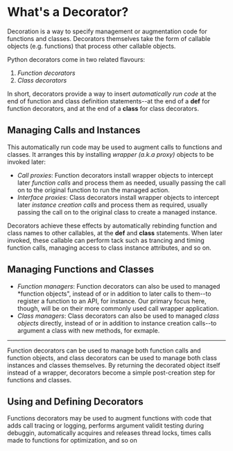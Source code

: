 # What's a Decorator?


Decoration is a way to specify management or augmentation code for functions and classes. Decorators themselves take the form of callable objects (e.g. functions) that process other  callable objects.

Python decorators come in two related flavours:

1. *Function decorators*
2. *Class decorators*

In short, decorators provide a way to insert *automatically run code* at the end of function and class definition statements--at the end of a **def** for function decorators, and at the end of a **class** for class decorators.

## Managing Calls and Instances

This automatically run code may be used to augment calls to functions and classes. It arranges this by installing *wrapper (a.k.a proxy)* objects to be invoked later:

- *Call proxies*: Function decorators install wrapper objects to intercept later *function calls* and process them as needed, usually passing the call on to the original function to run the managed action.
- *Interface proxies*: Class decorators install wrapper objects to intercept later *instance creation calls* and process them as required, usually passing the call on to the original class to create a managed instance.

Decorators achieve these effects by automatically rebinding function and class names to other callables, at the **def** and **class** statements. When later invoked, these callable can perform tack such as trancing and timing function calls, managing access to class instance attributes, and so on.


## Managing Functions and Classes

- *Function managers*: Function decorators can also be used to managed *function objects", instead of or in addition to later calls to them--to register a function to an API, for instance. Our primary focus here, though, will be on their more commonly used call wrapper application.
- *Class managers*: Class decorators can also be used to managed *class objects* directly, instead of or in addition to instance creation calls--to argument a class with new methods, for exmaple.


----------

Function decorators can be used to manage both function calls and function objects, and class decorators can be used to manage both class instances and classes themselves. By returning the decorated object itself instead of a wrapper, decorators become a simple post-creation step for functions and classes.


## Using and Defining Decorators

Functions decorators may be used to augment functions with code that adds call tracing or logging, performs argument validit testing during debuggin, automatically acquires and releases thread locks, times calls made to functions for optimization, and so on